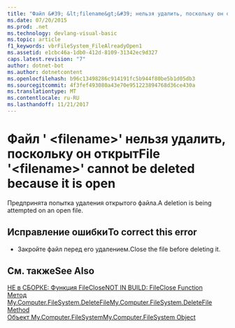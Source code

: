 ```yaml
---
title: "Файл &#39; &lt;filename&gt;&#39; нельзя удалить, поскольку он открыт"
ms.date: 07/20/2015
ms.prod: .net
ms.technology: devlang-visual-basic
ms.topic: article
f1_keywords: vbrFileSystem_FileAlreadyOpen1
ms.assetid: e1cbc46a-1db0-412d-8109-31342ec9d327
caps.latest.revision: "7"
author: dotnet-bot
ms.author: dotnetcontent
ms.openlocfilehash: b96c13498286c914191fc5b944f80be5b1d05db3
ms.sourcegitcommit: 4f3fef493080a43e70e951223894768d36ce430a
ms.translationtype: MT
ms.contentlocale: ru-RU
ms.lasthandoff: 11/21/2017
---
```

# <a name="file-39ltfilenamegt39-cannot-be-deleted-because-it-is-open"></a><span data-ttu-id="4090d-102">Файл &#39; &lt;filename&gt;&#39; нельзя удалить, поскольку он открыт</span><span class="sxs-lookup"><span data-stu-id="4090d-102">File &#39;&lt;filename&gt;&#39; cannot be deleted because it is open</span></span>
<span data-ttu-id="4090d-103">Предпринята попытка удаления открытого файла.</span><span class="sxs-lookup"><span data-stu-id="4090d-103">A deletion is being attempted on an open file.</span></span>  
  
## <a name="to-correct-this-error"></a><span data-ttu-id="4090d-104">Исправление ошибки</span><span class="sxs-lookup"><span data-stu-id="4090d-104">To correct this error</span></span>  
  
-   <span data-ttu-id="4090d-105">Закройте файл перед его удалением.</span><span class="sxs-lookup"><span data-stu-id="4090d-105">Close the file before deleting it.</span></span>  
  
## <a name="see-also"></a><span data-ttu-id="4090d-106">См. также</span><span class="sxs-lookup"><span data-stu-id="4090d-106">See Also</span></span>  
 [<span data-ttu-id="4090d-107">НЕ в СБОРКЕ: Функция FileClose</span><span class="sxs-lookup"><span data-stu-id="4090d-107">NOT IN BUILD: FileClose Function</span></span>](http://msdn.microsoft.com/en-us/f307b39f-a996-4ff6-ab13-e0b05ea5ab91)  
 [<span data-ttu-id="4090d-108">Метод My.Computer.FileSystem.DeleteFile</span><span class="sxs-lookup"><span data-stu-id="4090d-108">My.Computer.FileSystem.DeleteFile Method</span></span>](http://msdn.microsoft.com/en-us/07637b38-bd99-49b1-8cc0-dc37cdb14dba)  
 [<span data-ttu-id="4090d-109">Объект My.Computer.FileSystem</span><span class="sxs-lookup"><span data-stu-id="4090d-109">My.Computer.FileSystem Object</span></span>](../../visual-basic/language-reference/objects/my-computer-filesystem-object.md)
